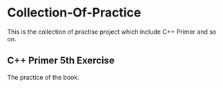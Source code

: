 # Collection-Of-Practice
This is the collection of practise project which include C++ Primer and so on.

## C++ Primer 5th Exercise    
The practice of the book.
